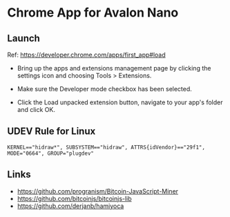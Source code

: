 # Chrome App for Avalon Nano

## Launch
Ref: https://developer.chrome.com/apps/first_app#load

* Bring up the apps and extensions management page by clicking the settings icon and choosing Tools > Extensions.

* Make sure the Developer mode checkbox has been selected.

* Click the Load unpacked extension button, navigate to your app's folder and click OK.

## UDEV Rule for Linux
`KERNEL=="hidraw*", SUBSYSTEM=="hidraw", ATTRS{idVendor}=="29f1", MODE="0664", GROUP="plugdev"`


## Links
* https://github.com/progranism/Bitcoin-JavaScript-Miner
* https://github.com/bitcoinjs/bitcoinjs-lib
* https://github.com/derjanb/hamiyoca
